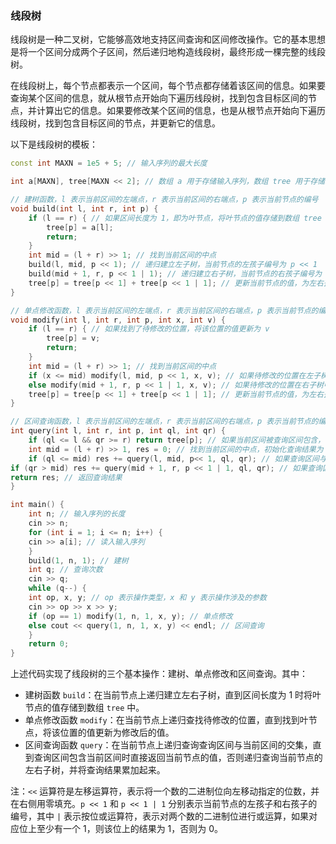 ### 线段树

线段树是一种二叉树，它能够高效地支持区间查询和区间修改操作。它的基本思想是将一个区间分成两个子区间，然后递归地构造线段树，最终形成一棵完整的线段树。

在线段树上，每个节点都表示一个区间，每个节点都存储着该区间的信息。如果要查询某个区间的信息，就从根节点开始向下遍历线段树，找到包含目标区间的节点，并计算出它的信息。如果要修改某个区间的信息，也是从根节点开始向下遍历线段树，找到包含目标区间的节点，并更新它的信息。

以下是线段树的模板：

```cpp
const int MAXN = 1e5 + 5; // 输入序列的最大长度

int a[MAXN], tree[MAXN << 2]; // 数组 a 用于存储输入序列，数组 tree 用于存储线段树

// 建树函数，l 表示当前区间的左端点，r 表示当前区间的右端点，p 表示当前节点的编号
void build(int l, int r, int p) {
    if (l == r) { // 如果区间长度为 1，即为叶节点，将叶节点的值存储到数组 tree 中
        tree[p] = a[l];
        return;
    }
    int mid = (l + r) >> 1; // 找到当前区间的中点
    build(l, mid, p << 1); // 递归建立左子树，当前节点的左孩子编号为 p << 1
    build(mid + 1, r, p << 1 | 1); // 递归建立右子树，当前节点的右孩子编号为 p << 1 | 1
    tree[p] = tree[p << 1] + tree[p << 1 | 1]; // 更新当前节点的值，为左右孩子节点的值之和
}

// 单点修改函数，l 表示当前区间的左端点，r 表示当前区间的右端点，p 表示当前节点的编号，x 表示待修改的位置，v 表示修改后的值
void modify(int l, int r, int p, int x, int v) {
    if (l == r) { // 如果找到了待修改的位置，将该位置的值更新为 v
        tree[p] = v;
        return;
    }
    int mid = (l + r) >> 1; // 找到当前区间的中点
    if (x <= mid) modify(l, mid, p << 1, x, v); // 如果待修改的位置在左子树中，递归修改左子树
    else modify(mid + 1, r, p << 1 | 1, x, v); // 如果待修改的位置在右子树中，递归修改右子树
    tree[p] = tree[p << 1] + tree[p << 1 | 1]; // 更新当前节点的值，为左右孩子节点的值之和
}

// 区间查询函数，l 表示当前区间的左端点，r 表示当前区间的右端点，p 表示当前节点的编号，ql 表示查询区间的左端点，qr 表示查询区间的右端点
int query(int l, int r, int p, int ql, int qr) {
    if (ql <= l && qr >= r) return tree[p]; // 如果当前区间被查询区间包含，直接返回当前节点的值
    int mid = (l + r) >> 1, res = 0; // 找到当前区间的中点，初始化查询结果为 0
    if (ql <= mid) res += query(l, mid, p<< 1, ql, qr); // 如果查询区间与左子树有交，递归查询左子树并更新查询结果
if (qr > mid) res += query(mid + 1, r, p << 1 | 1, ql, qr); // 如果查询区间与右子树有交，递归查询右子树并更新查询结果
return res; // 返回查询结果
}

int main() {
	int n; // 输入序列的长度
	cin >> n;
	for (int i = 1; i <= n; i++) {
	cin >> a[i]; // 读入输入序列
	}
	build(1, n, 1); // 建树
	int q; // 查询次数
	cin >> q;
	while (q--) {
	int op, x, y; // op 表示操作类型，x 和 y 表示操作涉及的参数
	cin >> op >> x >> y;
	if (op == 1) modify(1, n, 1, x, y); // 单点修改
	else cout << query(1, n, 1, x, y) << endl; // 区间查询
	}
	return 0;
}
```
上述代码实现了线段树的三个基本操作：建树、单点修改和区间查询。其中：

- 建树函数 `build`：在当前节点上递归建立左右子树，直到区间长度为 1 时将叶节点的值存储到数组 `tree` 中。
- 单点修改函数 `modify`：在当前节点上递归查找待修改的位置，直到找到叶节点，将该位置的值更新为修改后的值。
- 区间查询函数 `query`：在当前节点上递归查询查询区间与当前区间的交集，直到查询区间包含当前区间时直接返回当前节点的值，否则递归查询当前节点的左右子树，并将查询结果累加起来。

注：`<<` 运算符是左移运算符，表示将一个数的二进制位向左移动指定的位数，并在右侧用零填充。`p << 1` 和 `p << 1 | 1` 分别表示当前节点的左孩子和右孩子的编号，其中 `|` 表示按位或运算符，表示对两个数的二进制位进行或运算，如果对应位上至少有一个 1，则该位上的结果为 1，否则为 0。